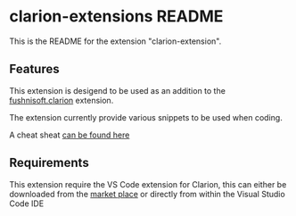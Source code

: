 # clarion-extensions README

This is the README for the extension "clarion-extension". 

## Features

This extension is desigend to be used as an addition to the [fushnisoft.clarion](https://marketplace.visualstudio.com/items?itemName=Fushnisoft.Clarion) extension.

The extension currently provide various snippets to be used when coding.

A cheat sheat [can be found here](https://github.com/msarson/Clarion-Extension/blob/master/docs/CheatSheet.md)

    
## Requirements

This extension require the VS Code extension for Clarion, this can either be downloaded from the [market place](https://marketplace.visualstudio.com/items?itemName=Fushnisoft.Clarion) or directly from within the Visual Studio Code IDE

